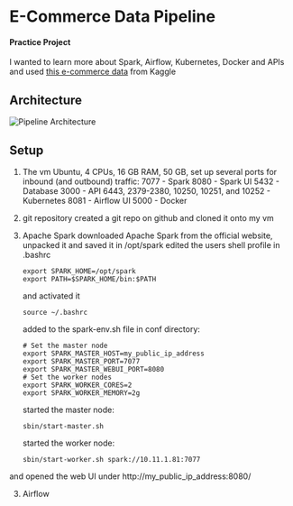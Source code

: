 # E-Commerce Data Pipeline

#### Practice Project
I wanted to learn more about Spark, Airflow, Kubernetes, Docker and APIs and used [this e-commerce data](https://www.kaggle.com/datasets/carrie1/ecommerce-data) from Kaggle

## Architecture 
![Pipeline Architecture](https://github.com/Jeahy/e-commerce_data_pipeline/blob/main/images/architecture.png)

## Setup

1. The vm
   Ubuntu, 4 CPUs, 16 GB RAM, 50 GB,
   set up several ports for inbound (and outbound) traffic:
   7077 - Spark
   8080 - Spark UI
   5432 - Database
   3000 - API
   6443, 2379-2380, 10250, 10251, and 10252 - Kubernetes
   8081 - Airflow UI
   5000 - Docker
   
3. git repository
   created a git repo on github and cloned it onto my vm
   
2. Apache Spark
   downloaded Apache Spark from the official website, unpacked it and saved it in /opt/spark
   edited the users shell profile in .bashrc
     ```
     export SPARK_HOME=/opt/spark
     export PATH=$SPARK_HOME/bin:$PATH
     ```
   and activated it
     ```
     source ~/.bashrc
     ```
   added to the spark-env.sh file in conf directory:
     ```
     # Set the master node
    export SPARK_MASTER_HOST=my_public_ip_address
    export SPARK_MASTER_PORT=7077
    export SPARK_MASTER_WEBUI_PORT=8080
    # Set the worker nodes
    export SPARK_WORKER_CORES=2
    export SPARK_WORKER_MEMORY=2g
     ```
   started the master node:
     ```
     sbin/start-master.sh
     ```
   started the worker node:
     ```
     sbin/start-worker.sh spark://10.11.1.81:7077
     ```
and opened the web UI under http://my_public_ip_address:8080/

3. Airflow
